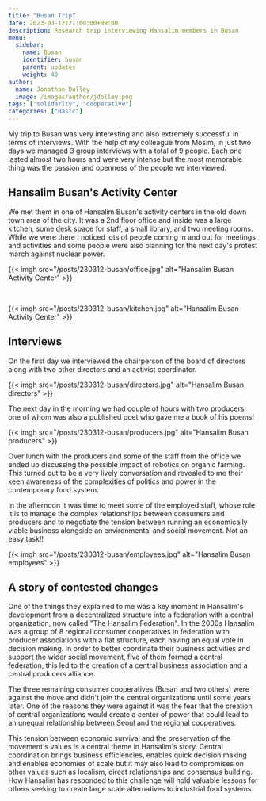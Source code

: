 ```yaml
---
title: "Busan Trip"
date: 2023-03-12T21:00:00+09:00
description: Research trip interviewing Hansalim members in Busan
menu:
  sidebar:
    name: Busan
    identifier: busan
    parent: updates
    weight: 40
author:
  name: Jonathan Dolley
  image: /images/author/jdolley.png
tags: ["solidarity", "cooperative"]
categories: ["Basic"]
---
```


My trip to Busan was very interesting and also extremely successful in terms of interviews.
With the help of my colleague from Mosim, in just two days we managed 3 group interviews with a total of 9 people.
Each one lasted almost two hours and were very intense but the most memorable thing was the passion and openness of the people we interviewed.

## Hansalim Busan's Activity Center

We met them in one of Hansalim Busan's activity centers in the old down town area of the city.
It was a 2nd floor office and inside was a large kitchen, some desk space for staff, a small library, and two meeting rooms.
While we were there I noticed lots of people coming in and out for meetings and activities and some people were also planning for the next day's protest march against nuclear power.

{{< imgh src="/posts/230312-busan/office.jpg" alt="Hansalim Busan Activity Center" >}}

<br />

{{< imgh src="/posts/230312-busan/kitchen.jpg" alt="Hansalim Busan Activity Center" >}}

## Interviews

On the first day we interviewed the chairperson of the board of directors along with two other directors and an activist coordinator.

{{< imgh src="/posts/230312-busan/directors.jpg" alt="Hansalim Busan directors" >}}

The next day in the morning we had couple of hours with two producers, one of whom was also a published poet who gave me a book of his poems!

{{< imgh src="/posts/230312-busan/producers.jpg" alt="Hansalim Busan producers" >}}

Over lunch with the producers and some of the staff from the office we ended up discussing the possible impact of robotics on organic farming.
This turned out to be a very lively conversation and revealed to me their keen awareness of the complexities of politics and power in the contemporary food system.

In the afternoon it was time to meet some of the employed staff, whose role it is to manage the complex relationships between consumers and producers and to negotiate the tension between running an economically viable business alongside an environmental and social movement.
Not an easy task!!

{{< imgh src="/posts/230312-busan/employees.jpg" alt="Hansalim Busan employees" >}}

## A story of contested changes

One of the things they explained to me was a key moment in Hansalim's development from a decentralized structure into a federation with a central organization, now called "The Hansalim Federation".
In the 2000s Hansalim was a group of 8 regional consumer cooperatives in federation with producer associations with a flat structure, each having an equal vote in decision making.
In order to better coordinate their business activities and support the wider social movement, five of them formed a central federation, this led to the creation of a central business association and a central producers alliance.

The three remaining consumer cooperatives (Busan and two others) were against the move and didn't join the central organizations until some years later.
One of the reasons they were against it was the fear that the creation of central organizations would create a center of power that could lead to an unequal relationship between Seoul and the regional cooperatives.

This tension between economic survival and the preservation of the movement's values is a central theme in Hansalim's story. Central coordination brings business efficiencies, enables quick decision making and enables economies of scale but it may also lead to compromises on other values such as localism, direct relationships and consensus building.
How Hansalim has responded to this challenge will hold valuable lessons for others seeking to create large scale alternatives to industrial food systems.

